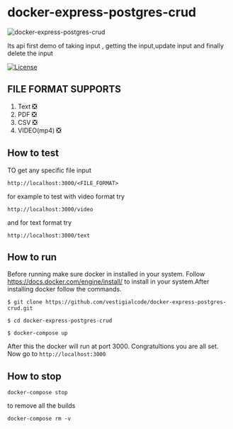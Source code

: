 # docker-express-postgres-crud

![docker-express-postgres-crud](https://user-images.githubusercontent.com/54473532/139152478-5c48c83f-49f7-4e1f-a721-ff8393f32d92.gif)


Its api first demo of taking input , getting the input,update input and finally delete the input <br/>

[![License](https://img.shields.io/github/license/Massad/gin-boilerplate)](https://github.com/vestigialcode/docker-express-postgres-crud/blob/main/LICENSE)
## FILE FORMAT SUPPORTS
1. Text ❎ <br/>
2. PDF ❎ <br/>
3. CSV ❎<br/>
4. VIDEO(mp4) ❎<br/>
 
 ## How to test
 TO get any specific file input
 ```
 http://localhost:3000/<FILE_FORMAT>
 ``` 
 for example to test with video format try  
 ```
 http://localhost:3000/video
 ``` 
 and for text format try 
 ```
 http://localhost:3000/text
 ```
 
 ## How to run
  
 Before running make sure docker in installed in your system. Follow  https://docs.docker.com/engine/install/ to install in your system.After installing docker follow the commands.
 ```
$ git clone https://github.com/vestigialcode/docker-express-postgres-crud.git
```

```
$ cd docker-express-postgres-crud
```

```
$ docker-compose up
```



After this the docker will run at port 3000. Congratultions you are all set. Now go to `http://localhost:3000` 

## How to stop

```
docker-compose stop
```
to remove all the builds 
```
docker-compose rm -v
```




